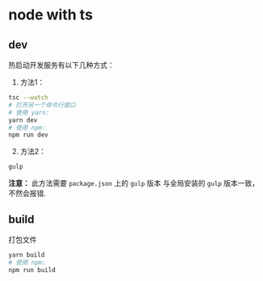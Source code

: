 # node with ts

## dev
热启动开发服务有以下几种方式：
1. 方法1：
```Bash
tsc --watch
# 打开另一个命令行窗口
# 使用 yarn:
yarn dev
# 使用 npm:
npm run dev
```

2. 方法2：
```bash
gulp
```
**注意：** 此方法需要 `package.json` 上的 `gulp` 版本 与全局安装的 `gulp` 版本一致，不然会报错.


## build
打包文件
```bash
yarn build
# 使用 npm:
npm run build
```
